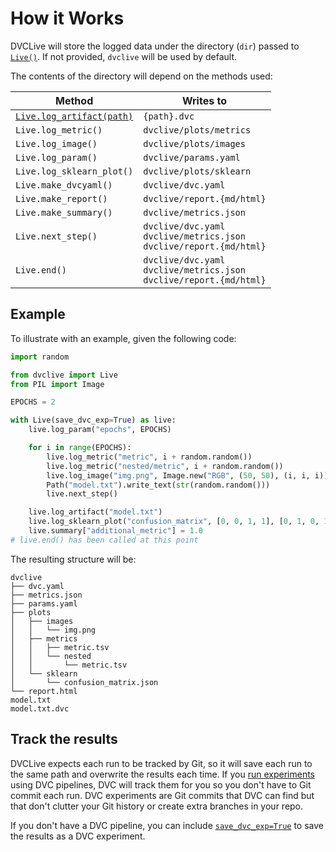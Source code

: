 # How it Works

DVCLive will store the logged data under the directory (`dir`) passed to
[`Live()`](/doc/dvclive/api-reference/live). If not provided, `dvclive` will be
used by default.

The contents of the directory will depend on the methods used:

| Method                                                                    | Writes to                                                                  |
| ------------------------------------------------------------------------- | -------------------------------------------------------------------------- |
| [`Live.log_artifact(path)`](/doc/dvclive/api-reference/live/log_artifact) | `{path}.dvc`                                                               |
| `Live.log_metric()`                                                       | `dvclive/plots/metrics`                                                    |
| `Live.log_image()`                                                        | `dvclive/plots/images`                                                     |
| `Live.log_param()`                                                        | `dvclive/params.yaml`                                                      |
| `Live.log_sklearn_plot()`                                                 | `dvclive/plots/sklearn`                                                    |
| `Live.make_dvcyaml()`                                                     | `dvclive/dvc.yaml`                                                         |
| `Live.make_report()`                                                      | `dvclive/report.{md/html}`                                                 |
| `Live.make_summary()`                                                     | `dvclive/metrics.json`                                                     |
| `Live.next_step()`                                                        | `dvclive/dvc.yaml`<br>`dvclive/metrics.json`<br>`dvclive/report.{md/html}` |
| `Live.end()`                                                              | `dvclive/dvc.yaml`<br>`dvclive/metrics.json`<br>`dvclive/report.{md/html}` |

## Example

To illustrate with an example, given the following code:

```python
import random

from dvclive import Live
from PIL import Image

EPOCHS = 2

with Live(save_dvc_exp=True) as live:
    live.log_param("epochs", EPOCHS)

    for i in range(EPOCHS):
        live.log_metric("metric", i + random.random())
        live.log_metric("nested/metric", i + random.random())
        live.log_image("img.png", Image.new("RGB", (50, 50), (i, i, i)))
        Path("model.txt").write_text(str(random.random()))
        live.next_step()

    live.log_artifact("model.txt")
    live.log_sklearn_plot("confusion_matrix", [0, 0, 1, 1], [0, 1, 0, 1])
    live.summary["additional_metric"] = 1.0
# live.end() has been called at this point
```

The resulting structure will be:

```
dvclive
├── dvc.yaml
├── metrics.json
├── params.yaml
├── plots
│   ├── images
│   │   └── img.png
│   ├── metrics
│   │   ├── metric.tsv
│   │   └── nested
│   │       └── metric.tsv
│   └── sklearn
│       └── confusion_matrix.json
└── report.html
model.txt
model.txt.dvc
```

## Track the results

DVCLive expects each run to be tracked by Git, so it will save each run to the
same path and overwrite the results each time. If you
[run experiments](/doc/user-guide/experiment-management/running-experiments)
using DVC <abbr>pipelines</abbr>, DVC will track them for you so you don't have
to Git commit each run. <abbr>DVC experiments</abbr> are Git commits that DVC
can find but that don't clutter your Git history or create extra branches in
your repo.

If you don't have a DVC pipeline, you can include
[`save_dvc_exp=True`](/doc/dvclive/api-reference/live#parameters) to save the
results as a DVC experiment.
